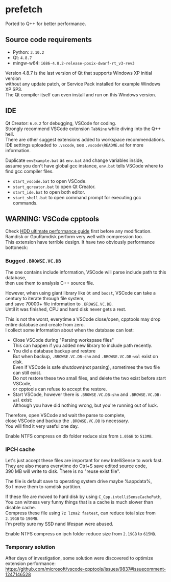 # prefetch

Ported to Q++ for better performance.

## Source code requirements

- Python: `3.10.2`
- Qt: `4.8.7`
- mingw-w64: `i686-4.8.2-release-posix-dwarf-rt_v3-rev3`

Version 4.8.7 is the last version of Qt that supports Windows XP initial version  
without any update patch, or Service Pack installed for example Windows XP SP3.  
The Qt compiler itself can even install and run on this Windows version.

## IDE

Qt Creator: `6.0.2` for debugging, VSCode for coding.  
Strongly recommend VSCode extension `TabNine` while diving into the Q++ hell.  
There are other suggest extensions added to workspace recommendations.  
IDE settings uploaded to `.vscode`, see `.vscode\README.md` for more information.

Duplicate `envExample.bat` as `env.bat` and change variables inside,  
assume you don't have global gcc instance, `env.bat` tells VSCode where to find gcc compiler files.

- `start_vscode.bat` to open VSCode.
- `start_qcreator.bat` to open Qt Creator.
- `start_ide.bat` to open both editor.
- `start_shell.bat` to open command prompt for executing gcc commands.

## WARNING: VSCode cpptools

Check [HDD ultimate performance guide](https://github.com/mhtvsSFrpHdE/prefetch/wiki/FAQ_HDD-ultimate-performance-guide) first before any modification.  
Ramdisk or GpuRamdisk perform very well with compression too.  
This extension have terrible design. It have two obviously performance bottoneck:

### Bugged `.BROWSE.VC.DB`

The one contains include information, VSCode will parse include path to this database,  
then use them to analysis C++ source file.

However, when using giant library like `Qt` and `boost`, VSCode can take a century to iterate through file system,  
and save 70000+ file information to `.BROWSE.VC.DB`.  
Until it was finished, CPU and hard disk never gets a rest.

This is not the worst, everytime a VSCode close/open, cpptools may drop entire database and create from zero.  
I collect some information about when the database can lost:

- Close VSCode during "Parsing workspase files"  
   This can happen if you added new library to include path recently.
- You did a database backup and restore  
   But when backup, `.BROWSE.VC.DB-shm` and `.BROWSE.VC.DB-wal` exist on disk.  
   Even if VSCode is safe shutdown(not parsing), sometimes the two file can still exist.  
   Do not restore these two small files, and delete the two exist before start VSCode,  
   or cpptools can refuse to accept the restore.
- Start VSCode, however there is `.BROWSE.VC.DB-shm` and `.BROWSE.VC.DB-wal` exist:  
   Although you have did nothing wrong, but you're running out of luck.

Therefore, open VSCode and wait the parse to complete,  
close VSCode and backup the `.BROWSE.VC.DB` is necessary.  
You will find it very useful one day.

Enable NTFS compress on db folder reduce size from `1.05GB` to `513MB`.

### IPCH cache

Let's just accept these files are important for new IntelliSense to work fast.  
They are also means everytime do Ctrl+S save edited source code,  
390 MB will write to disk. There is no "reuse exist file".

The file is default save to operating system drive maybe %appdata%,  
So I move them to ramdisk partition.

If these file are moved to hard disk by using `C_Cpp.intelliSenseCachePath`,  
You can witness very funny things that is a cache is much slower than disable cache.  
Compress these file using `7z lzma2 fastest`, can reduce total size from `2.19GB` to `190MB`.  
I'm pretty sure my SSD nand lifespan were abused.

Enable NTFS compress on ipch folder reduce size from `2.19GB` to `615MB`.

### Temporary solution

After days of investigation, some solution were discovered to optimize extension performance:  
https://github.com/microsoft/vscode-cpptools/issues/9837#issuecomment-1247146528
